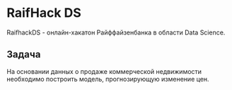 # RaifHack DS
RaifhackDS - онлайн-хакатон Райффайзенбанка в области Data Science.
## Задача
На основании данных о продаже коммерческой недвижимости необходимо построить модель, прогнозирующую изменение цен.
